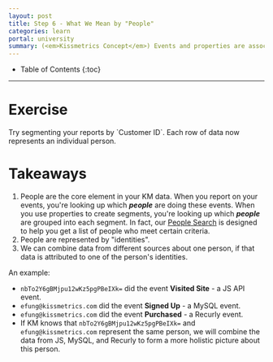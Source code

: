 ```yaml
---
layout: post
title: Step 6 - What We Mean by "People"
categories: learn
portal: university
summary: (<em>Kissmetrics Concept</em>) Events and properties are associated with each <strong>person</strong>, which lets you visualize the entire lifecycle of individual people.
---
```

* Table of Contents
{:toc}
* * *

# Exercise
<div class="alert alert-success alert-block">
Try segmenting your reports by `Customer ID`. Each row of data now represents an individual person.
</div>

# Takeaways

1. People are the core element in your KM data. When you report on your events, you're looking up which ***people*** are doing these events. When you use properties to create segments, you're looking up which ***people*** are grouped into each segment. In fact, our [People Search][people-demo] is designed to help you get a list of people who meet certain criteria.
2. People are represented by "identities".
3. We can combine data from different sources about one person, if that data is attributed to one of the person's identities.

An example:

  * `nbTo2Y6gBMjpu12wKz5pgPBeIXk=` did the event **Visited Site** - a JS API event.
  * `efung@kissmetrics.com` did the event **Signed Up** - a MySQL event.
  * `efung@kissmetrics.com` did the event **Purchased** - a Recurly event.
  * If KM knows that `nbTo2Y6gBMjpu12wKz5pgPBeIXk=` and `efung@kissmetrics.com` represent the same person, we will combine the data from JS, MySQL, and Recurly to form a more holistic picture about this person.

[people-demo]: https://demo.kissmetrics.com/people
